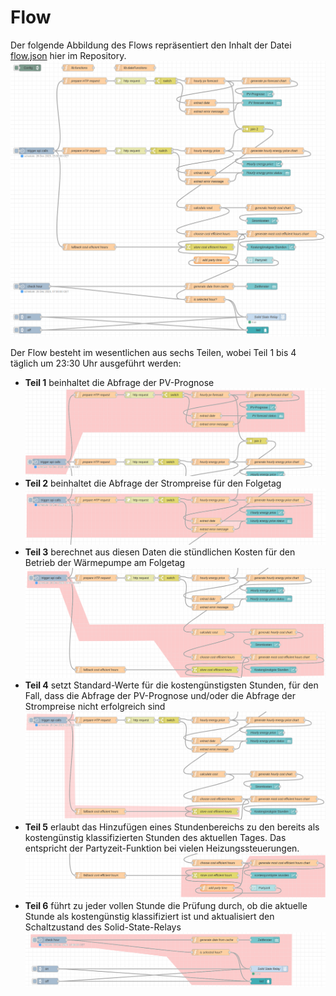 # Flow
Der folgende Abbildung des Flows repräsentiert den Inhalt der Datei [flow.json](flow.json) hier im Repository.
![Flow](flow.png)

Der Flow besteht im wesentlichen aus sechs Teilen, wobei Teil 1 bis 4 täglich um 23:30 Uhr ausgeführt werden:

- **Teil 1** beinhaltet die Abfrage der PV-Prognose
  ![Flow1](flow1.png)
- **Teil 2** beinhaltet die Abfrage der Strompreise für den Folgetag
  ![Flow2](flow2.png)
- **Teil 3** berechnet aus diesen Daten die stündlichen Kosten für den Betrieb der Wärmepumpe am Folgetag
  ![Flow3](flow3.png)
- **Teil 4** setzt Standard-Werte für die kostengünstigsten Stunden, für den Fall, dass die Abfrage der PV-Prognose und/oder die Abfrage der Strompreise nicht erfolgreich sind
  ![Flow4](flow4.png)
- **Teil 5** erlaubt das Hinzufügen eines Stundenbereichs zu den bereits als kostengünstig klassifizierten Stunden des aktuellen Tages. Das entspricht der Partyzeit-Funktion bei vielen Heizungssteuerungen. ![Flow5](flow5.png)
- **Teil 6** führt zu jeder vollen Stunde die Prüfung durch, ob die aktuelle Stunde als kostengünstig klassifiziert ist und aktualisiert den Schaltzustand des Solid-State-Relays     ![Flow6](flow6.png)

